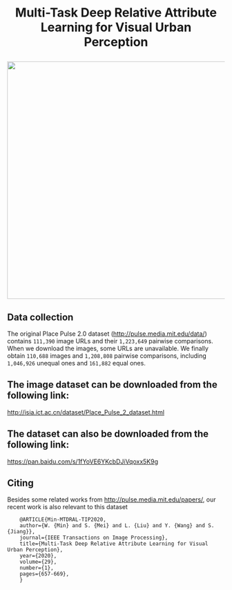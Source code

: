 # <p align="center"> Multi-Task Deep Relative Attribute Learning for Visual Urban Perception</p>
<div align=center><img width="1000" height="550" src="sample/attribute_strong_weak.png"/></div> 

## Data collection
The original Place Pulse 2.0 dataset (http://pulse.media.mit.edu/data/) contains `111,390` image URLs and their `1,223,649` pairwise comparisons. When we download the images, some URLs are unavailable. We finally obtain `110,688` images and `1,208,808` pairwise comparisons, including `1,046,926` unequal ones and `161,882` equal ones.

## The image dataset can be downloaded from the following link:
http://isia.ict.ac.cn/dataset/Place_Pulse_2_dataset.html 

## The dataset can also be downloaded from the following link:
https://pan.baidu.com/s/1fYoVE6YKcbDJiVqoxx5K9g 

## Citing
Besides some related works from http://pulse.media.mit.edu/papers/, our recent work is also relevant to this dataset

<pre><code>    @ARTICLE{Min-MTDRAL-TIP2020, 
    author={W. {Min} and S. {Mei} and L. {Liu} and Y. {Wang} and S. {Jiang}}, 
    journal={IEEE Transactions on Image Processing}, 
    title={Multi-Task Deep Relative Attribute Learning for Visual Urban Perception}, 
    year={2020}, 
    volume={29}, 
    number={1}, 
    pages={657-669}, 
    }
